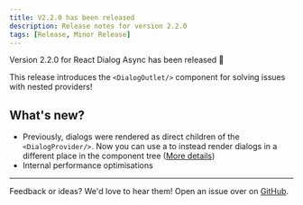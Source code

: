 ```yaml
---
title: V2.2.0 has been released
description: Release notes for version 2.2.0
tags: [Release, Minor Release]
---
```


Version 2.2.0 for React Dialog Async has been released 🎉

This release introduces the `<DialogOutlet/>` component for solving issues with nested providers!
<!-- truncate -->

## What's new?
* Previously, dialogs were rendered as direct children of the `<DialogProvider/>`. Now you can use a <DialogOutlet/> to instead render dialogs in a different place in the component tree  ([More details](/API/dialog-outlet))
* Internal performance optimisations
---

Feedback or ideas? We'd love to hear them! Open an issue over on [GitHub](https://github.com/a16n-dev/react-dialog-async/issues).

